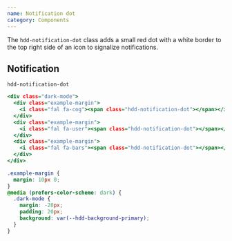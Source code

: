 ```yaml
---
name: Notification dot
category: Components
---
```


The `hdd-notification-dot` class adds a small red dot with a white border to the top right side of an icon to signalize notifications.

## Notification
`hdd-notification-dot`

```notification.html
<div class="dark-mode">
  <div class="example-margin">
    <i class="fal fa-cog"><span class="hdd-notification-dot"></span></i>
  </div>
  <div class="example-margin">
    <i class="fal fa-user"><span class="hdd-notification-dot"></span></i>
  </div>
  <div class="example-margin">
    <i class="fal fa-bars"><span class="hdd-notification-dot"></span></i>
  </div>
</div>
```

```notification.css hidden
.example-margin {
  margin: 10px 0;
}
@media (prefers-color-scheme: dark) {
  .dark-mode {
    margin: -20px;
    padding: 20px;
    background: var(--hdd-background-primary);
  }
}
```
